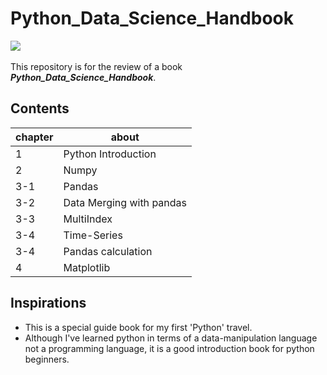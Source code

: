 # Python_Data_Science_Handbook
<p align="left">
  <img src="https://img.shields.io/badge/Python-3776AB?style=flat-square&logo=Python&logoColor=white"/></a>&nbsp
</p>

This repository is for the review of a book **_Python_Data_Science_Handbook_**.


<h2> Contents </h2>

chapter | about 
---- | ---- 
1 | Python Introduction
2 | Numpy
3-1 | Pandas
3-2 | Data Merging with pandas
3-3 | MultiIndex
3-4 | Time-Series
3-4 | Pandas calculation
4 | Matplotlib

<h2> Inspirations </h2>


- This is a special guide book for my first 'Python' travel.
- Although I've learned python in terms of a data-manipulation language not a programming language, it is a good introduction book for python beginners. 
